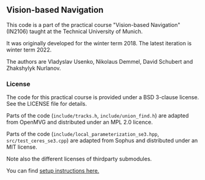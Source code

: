 ## Vision-based Navigation

This code is a part of the practical course "Vision-based Navigation" (IN2106) taught at the Technical University of Munich.

It was originally developed for the winter term 2018. The latest iteration is winter term 2022.

The authors are Vladyslav Usenko, Nikolaus Demmel, David Schubert and Zhakshylyk Nurlanov.

### License

The code for this practical course is provided under a BSD 3-clause license. See the LICENSE file for details.

Parts of the code (`include/tracks.h`, `include/union_find.h`) are adapted from OpenMVG and distributed under an MPL 2.0 licence.

Parts of the code (`include/local_parameterization_se3.hpp`, `src/test_ceres_se3.cpp`) are adapted from Sophus and distributed under an MIT license.

Note also the different licenses of thirdparty submodules.


You can find [setup instructions here.](wiki/Setup.md)

